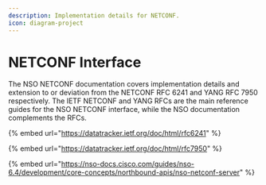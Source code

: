 ```yaml
---
description: Implementation details for NETCONF.
icon: diagram-project
---
```


# NETCONF Interface

The NSO NETCONF documentation covers implementation details and extension to or deviation from the NETCONF RFC 6241 and YANG RFC 7950 respectively. The IETF NETCONF and YANG RFCs are the main reference guides for the NSO NETCONF interface, while the NSO documentation complements the RFCs.

{% embed url="https://datatracker.ietf.org/doc/html/rfc6241" %}

{% embed url="https://datatracker.ietf.org/doc/html/rfc7950" %}

{% embed url="https://nso-docs.cisco.com/guides/nso-6.4/development/core-concepts/northbound-apis/nso-netconf-server" %}
